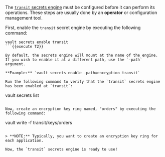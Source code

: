 The [`transit` secrets engine](https://www.vaultproject.io/docs/secrets/transit/index.html) must be configured before it can perform its operations.  These steps are usually done by an **operator** or configuration management tool.

First, enable the `transit` secret engine by executing the following command:

```
vault secrets enable transit
```{{execute T2}}

By default, the secrets engine will mount at the name of the engine.  If you wish to enable it at a different path, use the `-path` argument.

**Example:** `vault secrets enable -path=encryption transit`

Run the following command to verify that the `transit` secrets engine has been enabled at `transit`:

```
vault secrets list
```{{execute T2}}

Now, create an encryption key ring named, "orders" by executing the following command:

```
vault write -f transit/keys/orders
```{{execute T2}}

> **NOTE:** Typically, you want to create an encryption key ring for each application.

Now, the `transit` secrets engine is ready to use!
